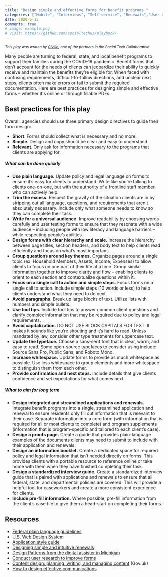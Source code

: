 ```yaml
---
title: "Design simple and effective forms for benefit programs "
categories: ["Mobile", "Interviews", "Self-service", "Renewals","User experience"]
date: 2020-5-15
comments: true
# image: example.png
# visit: https://github.com/socialtechus/playbook/
---
```


<small><i>This play was written by [Civilla](https://civilla.com/), one of the partners in the Social Tech Collaborative</i></small>

Many people are turning to federal, state, and local benefit programs to support their families during the COVID-19 pandemic. Benefit forms that don’t account for the needs of clients can jeopardize their ability to quickly receive and maintain the benefits they’re eligible for. When faced with confusing requirements, difficult-to-follow directions, and unclear next steps, clients often make errors or fail to submit the required documentation. Here are best practices for designing simple and effective forms – whether it's online or through fillable PDFs.

## Best practices for this play

Overall, agencies should use three primary design directives to guide their form design: 

* **Short**. Forms should collect what is necessary and no more. 
* **Simple**. Design and copy should be clear and easy to understand. 
* **Relevant**. Only ask for information necessary to the programs that clients are applying for.


##### What can be done quickly
* **Use plain language.** Update policy and legal language on forms to ensure it’s easy for clients to understand. Write like you’re talking to clients one-on-one, but with the authority of a frontline staff member who can actively help.
* **Trim the excess.** Respect the gravity of the situation clients are in by stripping out all language, questions, and requirements that aren’t absolutely necessary. Include only what someone needs to know so they can complete their task. 
* **Write for a universal audience.** Improve readability by choosing words carefully and user testing forms to ensure that they resonate with a wide audience – including people with low literacy and language barriers – while respecting people’s abilities.
* **Design forms with clear hierarchy and scale.** Increase the hierarchy between page titles, section headers, and body text to help clients read efficiently and focus on what’s most important. 
* **Group questions around key themes.** Organize pages around a single topic (ex: Household Members, Assets, Income, Expenses) to allow clients to focus on one part of their life at a time. Group similar information together to improve clarity and flow – enabling clients to orient to each section and contextualize questions within it.  
* **Focus on a single call to action and simple steps.** Focus forms on a single call to action. Include simple steps (10 words or less) to help clients understand what they need to do next.
* **Avoid paragraphs.** Break up large blocks of text. Utilize lists with numbers and simple bullets.
* **Use tool tips.** Include tool tips to answer common client questions and clarify complex information that may be required due to policy and legal requirements.
* **Avoid capitalization.** DO NOT USE BLOCK CAPITALS FOR TEXT. It makes it sounds like you’re shouting and it’s hard to read. Unless mandated by law, consider other type treatments for uppercase text.
* **Update the typeface.** Choose a sans-serif font that is clear, warm, and easy to read. Some open-source typefaces to consider using include: Source Sans Pro, Public Sans, and Roboto Mono. 
* **Increase whitespace.** Update forms to provide as much whitespace as possible. Use less whitespace to group elements and more whitespace to distinguish them from each other.
* **Provide confirmation and next steps.** Include details that give clients confidence and set expectations for what comes next.  

##### What to aim for long term
* **Design integrated and streamlined applications and renewals.** Integrate benefit programs into a single, streamlined application and renewal to ensure residents only fill out information that is relevant to their case. Separate information into a core form (with information that is required for all or most clients to complete) and program supplements (information that is program-specific and tailored to each client’s case). 
* **Design a proofs page.** Create a guide that provides plain-language examples of the documents clients may need to submit to include with their application and renewals.
* **Design an information booklet.** Create a dedicated space for required policy and legal information that isn’t needed directly on forms. This provides clients with a portable resource to reference online or take home with them when they have finished completing their task.
* **Design a standardized interview guide.** Create a standardized interview guide that is paired with applications and renewals to ensure that all federal, state, and departmental policies are covered. This will provide a helpful tool for caseworkers and create a more consistent experience for clients.
* **Include pre-fill information.** Where possible, pre-fill information from the client’s case file to give them a head-start on completing their forms.

## Resources

* [Federal plain language guidelines](https://plainlanguage.gov/guidelines/)
* [U.S. Web Design System](https://designsystem.digital.gov/)
* [Application style guide](https://static1.squarespace.com/static/5d05998888b6c9000122325d/t/5e28d0e7443f762e375435bc/1579733237605/MDHHS-1171-StyleGuide-Civilla-1.17.pdf)
* [Designing simple and intuitive renewals](https://static1.squarespace.com/static/5d05998888b6c9000122325d/t/5de978d72fe4683bc4aaee60/1575581928117/Civilla+Project+ReNew+Report.pdf)
* [Design Patterns from the digital assister in Michigan](https://docs.google.com/presentation/d/1Tt2lmxPUPlj7MWWgwBAU8ErE_2LFNtet0YOQHgnkK74/edit#slide=id.g3592adab5a_0_160)
* [Conduct user research to improve forms](https://www.navapbc.com/toolkits/conduct-user-research-to-improve-forms.html)
* [Content design: planning, writing, and managing content](https://www.gov.uk/guidance/content-design/writing-for-gov-uk#plain-english) (Gov.uk)
* [How to design effective communications](https://oes.gsa.gov/assets/abstracts/OES%20Learnings%20on%20Writing%20Better%20Communications%202018.pdf)
